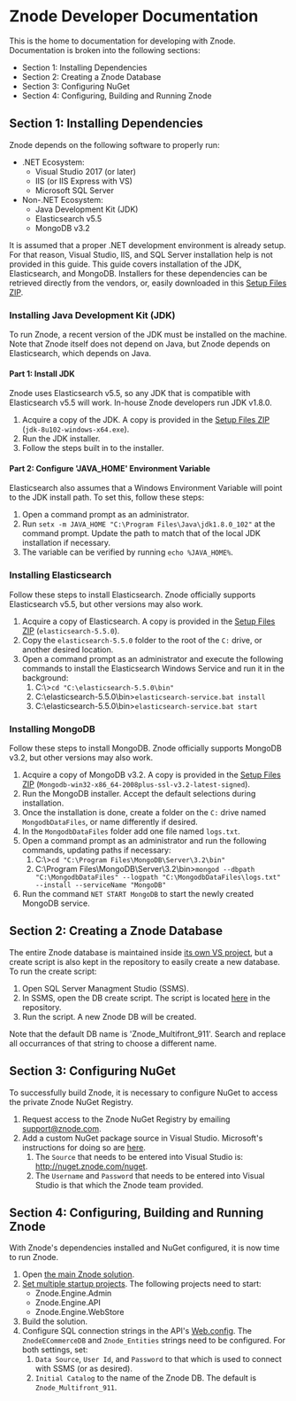# Znode Developer Documentation
This is the home to documentation for developing with Znode. Documentation is broken into the following sections:
- Section 1: Installing Dependencies
- Section 2: Creating a Znode Database
- Section 3: Configuring NuGet
- Section 4: Configuring, Building and Running Znode

## Section 1: Installing Dependencies
Znode depends on the following software to properly run:
- .NET Ecosystem:
    - Visual Studio 2017 (or later)
    - IIS (or IIS Express with VS)
    - Microsoft SQL Server
- Non-.NET Ecosystem:
    - Java Development Kit (JDK)
    - Elasticsearch v5.5
    - MongoDB v3.2

It is assumed that a proper .NET development environment is already setup. For that reason, Visual Studio, IIS, and SQL Server installation help is not provided in this guide. This guide covers installation of the JDK, Elasticsearch, and MongoDB. Installers for these dependencies can be retrieved directly from the vendors, or, easily downloaded in this [Setup Files ZIP](https://drive.google.com/file/d/1pecVTQUzrEFd_U04lL823-RWvBgmisss/view?usp=sharing).

### Installing Java Development Kit (JDK)
To run Znode, a recent version of the JDK must be installed on the machine. Note that Znode itself does not depend on Java, but Znode depends on Elasticsearch, which depends on Java.

#### Part 1: Install JDK
Znode uses Elasticsearch v5.5, so any JDK that is compatible with Elasticsearch v5.5 will work. In-house Znode developers run JDK v1.8.0.
1. Acquire a copy of the JDK. A copy is provided in the [Setup Files ZIP](https://drive.google.com/file/d/1pecVTQUzrEFd_U04lL823-RWvBgmisss/view?usp=sharing) (`jdk-8u102-windows-x64.exe`).
1. Run the JDK installer.
2. Follow the steps built in to the installer.

#### Part 2: Configure 'JAVA_HOME' Environment Variable
Elasticsearch also assumes that a Windows Environment Variable will point to the JDK install path. To set this, follow these steps:
1. Open a command prompt as an administrator.
1. Run `setx -m JAVA_HOME "C:\Program Files\Java\jdk1.8.0_102"` at the command prompt. Update the path to match that of the local JDK installation if necessary.
1. The variable can be verified by running `echo %JAVA_HOME%`.

### Installing Elasticsearch
Follow these steps to install Elasticsearch. Znode officially supports Elasticsearch v5.5, but other versions may also work.
1. Acquire a copy of Elasticsearch. A copy is provided in the [Setup Files ZIP](https://drive.google.com/file/d/1pecVTQUzrEFd_U04lL823-RWvBgmisss/view?usp=sharing) (`elasticsearch-5.5.0`).
1. Copy the `elasticsearch-5.5.0` folder to the root of the `C:` drive, or another desired location.
1. Open a command prompt as an administrator and execute the following commands to install the Elasticsearch Windows Service and run it in the background:
    1. C:\\>`cd "C:\elasticsearch-5.5.0\bin"`
    1. C:\elasticsearch-5.5.0\bin>`elasticsearch-service.bat install`
    1. C:\elasticsearch-5.5.0\bin>`elasticsearch-service.bat start`

### Installing MongoDB
Follow these steps to install MongoDB. Znode officially supports MongoDB v3.2, but other versions may also work.
1. Acquire a copy of MongoDB v3.2. A copy is provided in the [Setup Files ZIP](https://drive.google.com/file/d/1pecVTQUzrEFd_U04lL823-RWvBgmisss/view?usp=sharing) (`Mongodb-win32-x86_64-2008plus-ssl-v3.2-latest-signed`).
1. Run the MongoDB installer. Accept the default selections during installation.
1. Once the installation is done, create a folder on the `C:` drive named `MongodbDataFiles`, or name differently if desired.
1. In the `MongodbDataFiles` folder add one file named `logs.txt`.
1. Open a command prompt as an administrator and run the following commands, updating paths if necessary:
    1. C:\\>`cd "C:\Program Files\MongoDB\Server\3.2\bin"`
    1. C:\Program Files\MongoDB\Server\3.2\bin>`mongod --dbpath "C:\MongodbDataFiles" --logpath "C:\MongodbDataFiles\logs.txt" --install --serviceName "MongoDB"`
1. Run the command `NET START MongoDB` to start the newly created MongoDB service.

## Section 2: Creating a Znode Database
The entire Znode database is maintained inside [its own VS project](https://github.com/amlacommerce/znode-source/blob/master/Database/Znode_Multifront_Dev/Znode_Multifront_Dev.sln), but a create script is also kept in the repository to easily create a new database. To run the create script:
1. Open SQL Server Managment Studio (SSMS).
1. In SSMS, open the DB create script. The script is located [here](https://github.com/amlacommerce/znode-source/blob/master/Database/Znode%20Multifront%209.1.1%20Database%20Script%20(for%20fresh%20installation)/Znode_Multifront_911.sql) in the repository.
1. Run the script. A new Znode DB will be created.

Note that the default DB name is 'Znode_Multifront_911'. Search and replace all occurrances of that string to choose a different name.

## Section 3: Configuring NuGet
To successfully build Znode, it is necessary to configure NuGet to access the private Znode NuGet Registry.
1. Request access to the Znode NuGet Registry by emailing support@znode.com.
1. Add a custom NuGet package source in Visual Studio. Microsoft's instructions for doing so are [here](https://docs.microsoft.com/en-us/nuget/tools/package-manager-ui#package-sources).
    1. The `Source` that needs to be entered into Visual Studio is: http://nuget.znode.com/nuget.
    1. The `Username` and `Password` that needs to be entered into Visual Studio is that which the Znode team provided.

## Section 4: Configuring, Building and Running Znode
With Znode's dependencies installed and NuGet configured, it is now time to run Znode.
1. Open [the main Znode solution](https://github.com/amlacommerce/znode-source/blob/master/Projects/Znode.Multifront.sln).
1. [Set multiple startup projects](https://docs.microsoft.com/en-us/visualstudio/ide/how-to-set-multiple-startup-projects?view=vs-2017). The following projects need to start:
    - Znode.Engine.Admin
    - Znode.Engine.API
    - Znode.Engine.WebStore
1. Build the solution.
1. Configure SQL connection strings in the API's [Web.config](https://github.com/amlacommerce/znode-source/blob/master/Projects/Znode.Engine.Api/Web.config). The `ZnodeECommerceDB` and `Znode_Entities` strings need to be configured. For both settings, set:
    1. `Data Source`, `User Id`, and `Password` to that which is used to connect with SSMS (or as desired).
    1. `Initial Catalog` to the name of the Znode DB. The default is `Znode_Multifront_911`.
